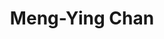 ---
layout: people
hidden: true
title: Meng-Ying Chan
name: Meng-Ying Chan
student_id: r03944015
status: ongoing
program: Master student
entry_year: 2014
exit_year: 
link: false
external_url: 
image: /people/images/mengying.jpg
tags: 被妹追
brief: 
---